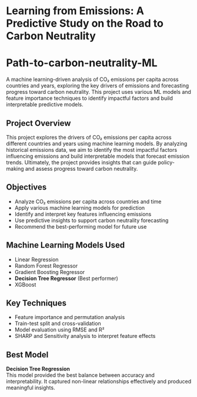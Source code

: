 # Learning from Emissions: A Predictive Study on the Road to Carbon Neutrality

# Path-to-carbon-neutrality-ML
A machine learning-driven analysis of CO₂ emissions per capita across countries and years, exploring the key drivers of emissions and forecasting progress toward carbon neutrality. This project uses various ML models and feature importance techniques to identify impactful factors and build interpretable predictive models.

##  Project Overview

This project explores the drivers of CO₂ emissions per capita across different countries and years using machine learning models. By analyzing historical emissions data, we aim to identify the most impactful factors influencing emissions and build interpretable models that forecast emission trends. Ultimately, the project provides insights that can guide policy-making and assess progress toward carbon neutrality.

##  Objectives

- Analyze CO₂ emissions per capita across countries and time  
- Apply various machine learning models for prediction  
- Identify and interpret key features influencing emissions  
- Use predictive insights to support carbon neutrality forecasting  
- Recommend the best-performing model for future use  

##  Machine Learning Models Used

- Linear Regression  
- Random Forest Regressor  
- Gradient Boosting Regressor  
- **Decision Tree Regressor** (Best performer)  
- XGBoost  

##  Key Techniques

- Feature importance and permutation analysis  
- Train-test split and cross-validation  
- Model evaluation using RMSE and R²  
- SHARP and Sensitivity analysis to interpret feature effects  

##  Best Model

**Decision Tree Regression**  
This model provided the best balance between accuracy and interpretability. It captured non-linear relationships effectively and produced meaningful insights.

